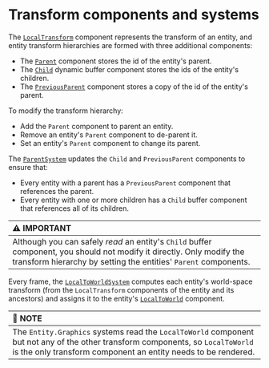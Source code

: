 # Transform components and systems

The [`LocalTransform`](https://docs.unity3d.com/Packages/com.unity.entities@latest?subfolder=/api/Unity.Transforms.LocalTransform.html) component represents the transform of an entity, and entity transform hierarchies are formed with three additional components:

- The [`Parent`](https://docs.unity3d.com/Packages/com.unity.entities@latest?subfolder=/api/Unity.Transforms.Parent.html) component stores the id of the entity's parent.
- The [`Child`](https://docs.unity3d.com/Packages/com.unity.entities@latest?subfolder=/api/Unity.Transforms.Child.html) dynamic buffer component stores the ids of the entity's children.
- The [`PreviousParent`](https://docs.unity3d.com/Packages/com.unity.entities@latest?subfolder=/api/Unity.Transforms.PreviousParent.html) component stores a copy of the id of the entity's parent.

To modify the transform hierarchy:

- Add the `Parent` component to parent an entity.
- Remove an entity's `Parent` component to de-parent it.
- Set an entity's `Parent` component to change its parent.

The [`ParentSystem`](https://docs.unity3d.com/Packages/com.unity.entities@latest?subfolder=/api/Unity.Transforms.ParentSystem.html) updates the `Child` and `PreviousParent` components to ensure that:

- Every entity with a parent has a `PreviousParent` component that references the parent.
- Every entity with one or more children has a `Child` buffer component that references all of its children.

| &#x26A0; IMPORTANT |
| :- |
| Although you can safely *read* an entity's `Child` buffer component, you should not modify it directly. Only modify the transform hierarchy by setting the entities' `Parent` components. |

Every frame, the [`LocalToWorldSystem`](https://docs.unity3d.com/Packages/com.unity.entities@latest?subfolder=/api/Unity.Transforms.LocalToWorldSystem.html) computes each entity's world-space transform (from the `LocalTransform` components of the entity and its ancestors) and assigns it to the entity's [`LocalToWorld`](https://docs.unity3d.com/Packages/com.unity.entities@latest?subfolder=/api/Unity.Transforms.LocalToWorld.html) component.

| &#x1F4DD; NOTE |
| :- |
| The `Entity.Graphics` systems read the `LocalToWorld` component but not any of the other transform components, so `LocalToWorld` is the only transform component an entity needs to be rendered. |